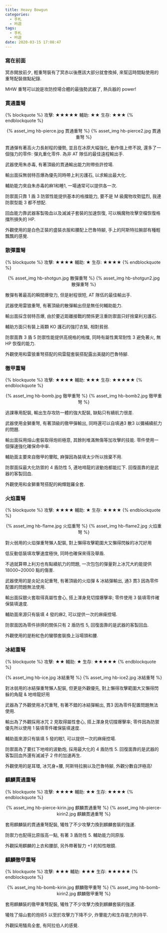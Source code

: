 ```yaml
---
title: Heavy Bowgun
categories:
  - 手札
  - 吟遊
tags:
  - 手札
  - 吟遊
date: 2020-03-15 17:08:47
---
```

### 寫在前面

冥赤開放前夕, 輕重弩裝有了冥赤以後應該大部分就會換掉, 來幫這時間點使用的重弩配裝做點紀錄.

MHW 重弩可以說是攻防控場合體的最強勢武器了, 熱兵器的 power!

### 貫通重弩
{% blockquote %}
攻擊: ★★★★★
輔助: ★★
生存: ★★★
{% endblockquote %}
<center>{% asset_img hb-pierce.jpg 貫通重弩 %} {% asset_img hb-pierce2.jpg 貫通重弩 %}</center>

貫通彈有著高火力長射程的優勢, 並且在冰原大幅強化, 動作值上修不說, 還多了一個強力的零件: 彈丸重化零件. 為非 AT 隊伍的最佳遠程輸出手.

武器使用朱赤毒, 有著頂級的貫通輸出能力附帶些許控場.

輸出面採無弱特百爆為優先同時帶上利刃護石, 以求輸出最大化.

輔助能力來自朱赤毒的麻1和睡1, 一場通常可以提供各一次.

防禦面只靠 1 盾 3 防禦性能提供基本的格擋能力, 要不是 M 級魔物攻勢猛烈, 我連防禦型能 3 都不想配.

回血能力靠武器客製吸血以及滅滅子套裝的加速恢復, 可以稱魔物攻擊空檔恢復格擋所損失的 HP.

外觀使用的是白色正裝的盛裝衣服和腰配上巴魯特腳, 手上的阿斯特拉腕部有種輕飄飄的感覺.

### 散彈重弩
{% blockquote %}
攻擊: ★★★★
輔助: ★
生存: ★★★★
{% endblockquote %}
<center>{% asset_img hb-shotgun.jpg 散彈重弩 %} {% asset_img hb-shotgun2.jpg 散彈重弩 %}</center>

散彈有著最高的瞬間爆發力, 但是射程很短, AT 隊伍的最佳輸出手.

武器使用雷狼重弩, 有著頂級的散彈輸出但是無任何輔助能力.

輸出面採含弱特百爆, 由於要近距離接戰的關係更注重防禦面只好捨棄利刃護石.

輔助方面只有裝上兩顆 KO 護石的強打衣裝, 相對貧弱.

防禦面靠 3 盾 5 防禦性能提供高規格的格擋, 同時有屬性異常耐性 3 避免著火, 無 HP 恢復的能力.

外觀使用和雷狼重弩搭配的飛雷龍套裝搭配露出美腿的巴魯特腳.

### 徹甲重弩
{% blockquote %}
攻擊: ★★★★
輔助: ★★★
生存: ★★★★★
{% endblockquote %}
<center>{% asset_img hb-bomb.jpg 徹甲重弩 %} {% asset_img hb-bomb2.jpg 徹甲重弩 %}</center>

逃課專用配裝, 輸出生存攻防一體的強大配裝, 缺點只有續航力很差.

武器使用金獅重弩, 有著頂級的徹甲彈輸出, 同時還可以自填通3 散3 以彌補續航力的問題.

輸出面採用熔山套裝取得炮術極意, 其餘則堆滿無傷等加攻擊的技能. 零件使用一個彈速強化確保命中率.

輔助面主要來自徹甲的暈眩, 麻彈因為裝填太少所以捨棄不用.

防禦面採最大化防禦的 4 盾防性 5, 連地啼龍的波動炮都能扛下. 回復面靠的是武器的客製回血.

外觀使用和金獅重弩搭配的絢輝鎧羅全套.

### 火焰重弩
{% blockquote %}
攻擊: ★★★★
輔助: ★
生存: ★★★★
{% endblockquote %}
<center>{% asset_img hb-flame.jpg 火焰重弩 %} {% asset_img hb-flame2.jpg 火焰重弩 %}</center>

對火弱用的火焰彈重弩懶人配裝, 對上懶得攻擊範圍大又懶得閃躲的冰咒好用

低反動低裝填攻擊速度極快, 同時也確保來得及舉盾.

不過就算帶上利刃也有點續航力的問題, 一次包包的彈量對上冰咒大約能提供 18000~20000 點的傷害.

武器使用的是炎妃炎妃重弩, 有著頂級的火焰彈 & 冰結彈輸出, 通3 貫3 因為零件配置的問題無法使用.

輸出面採銀火套取得真屬性會心, 搭上渾身見切撐爆擊率; 零件使用 3 裝填零件確保裝填速度.

輔助面來源只有裝填 4 發的麻2, 可以提供一次的麻痺控場.

防禦面因為零件排擠的關係只有 2 盾防性 5, 回復面靠的是武器的客製回血.

外觀使用的是粉紅色的蠻顎套裝換上浴場頭和腰.

### 冰結重弩
{% blockquote %}
攻擊: ★★
輔助: ★
生存: ★★★★★
{% endblockquote %}
<center>{% asset_img hb-ice.jpg 冰結重弩 %} {% asset_img hb-ice2.jpg 冰結重弩 %}</center>

對冰弱用的冰結彈重弩懶人配裝, 但更是外觀優先, 對上懶得攻擊範圍大又懶得閃躲的角龍 & 地啼龍好用

武器為了外觀使用冰咒重弩, 有著不錯的冰結彈輸出, 貫3 因為零件配置問題無法使用.

輸出為了外觀採用冰咒 2 見取得屬性會心, 搭上渾身見切撐爆擊率; 零件因為防禦優先所以使用 1 裝填零件確保裝填速度.

輔助面來源只有裝填 5 發的眠1, 可以提供一次的麻痺控場.

防禦面為了要扛下地啼的波動炮, 採用最大化的 4 盾防性 5. 回復面靠的是武器的客製回血外還有滅滅子 2 件的加速再生.

外觀使用的是耳環, 冰咒身+腰, 阿斯特拉腕以及巴魯特腳, 外觀分數自評極高!

### 麒麟貫通重弩
{% blockquote %}
攻擊: ★★★★
輔助: ★★
生存: ★★★★
{% endblockquote %}
<center>{% asset_img hb-pierce-kirin.jpg 麒麟貫通重弩 %} {% asset_img hb-pierce-kirin2.jpg 麒麟貫通重弩 %}</center>

套用麒麟裝的貫通重弩配裝, 犧牲了不少攻擊力換到麒麟套裝的強運.

防禦力也配得比原版高一點, 有著 3 盾防性 5. 輔助能力同原版.

外觀採用麒麟的上衣和腰部, 另外帶著智力 +1 的知性眼鏡.

### 麒麟徹甲重弩
{% blockquote %}
攻擊: ★★★
輔助: ★★★
生存: ★★★★★
{% endblockquote %}
<center>{% asset_img hb-bomb-kirin.jpg 麒麟徹甲重弩 %} {% asset_img hb-bomb-kirin2.jpg 麒麟徹甲重弩 %}</center>

套用麒麟裝的徹甲重弩配裝, 犧牲了不少攻擊力換到麒麟套裝的強運.

犧牲了熔山套的炮術5 以至於攻擊力下降不少, 炸暈能力和生存能力則持平.

外觀採用騷鳥全套, 有阿拉伯人的感覺.
